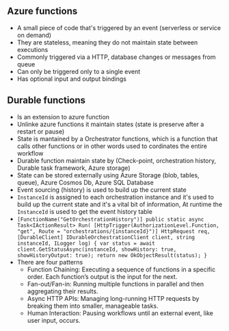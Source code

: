 ## Azure functions

- A small piece of code that's triggered by an event (serverless or service on demand)
- They are stateless, meaning they do not maintain state between executions
- Commonly triggered via a HTTP, database changes or messages from queue
- Can only be triggered only to a single event
- Has optional input and output bindings
  
## Durable functions
- Is an extension to azure function
- Unlinke azure functions it maintain states (state is preserve after a restart or pause)
- State is mantained by a Orchestrator functions, which is a function that calls other functions or in other words used to cordinates the entire workflow
- Durable function maintain state by (Check-point, orchestration history, Durable task framework, Azure storage)
- State can be stored externally using Azure Storage (blob, tables, queue), Azure Cosmos Db, Azure SQL Database
- Event sourcing (history) is used to build up the current state
- `InstanceId` is assigned to each orchestration instance and it's used to build up the current state and it's a vital bit of information, At runtime the `InstanceId` is used to get the event history table
- `[FunctionName("GetOrchestrationHistory")]
    public static async Task<IActionResult> Run(
        [HttpTrigger(AuthorizationLevel.Function, "get", Route = "orchestrations/{instanceId}")] HttpRequest req,
        [DurableClient] IDurableOrchestrationClient client,
        string instanceId,
        ILogger log)
    {
        var status = await client.GetStatusAsync(instanceId, showHistory: true, showHistoryOutput: true);
        return new OkObjectResult(status);
    }`
- There are four patterns
   - Function Chaining: Executing a sequence of functions in a specific order. Each function’s output is the input for the next.
   - Fan-out/Fan-in: Running multiple functions in parallel and then aggregating their results.
   - Async HTTP APIs: Managing long-running HTTP requests by breaking them into smaller, manageable tasks.
   - Human Interaction: Pausing workflows until an external event, like user input, occurs.

